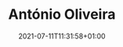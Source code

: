 ---
title: "António Oliveira"
date: 2021-07-11T11:31:58+01:00
weight: 3
summary: "Navigation officer"
role: "crew"
profile_image: "/people_photos/antonio_oliveira.jpeg"
website: ""
---